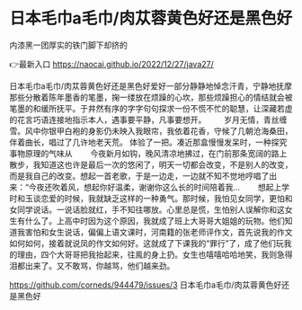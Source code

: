 # 日本毛巾a毛巾/肉苁蓉黄色好还是黑色好
内漆黑一团厚实的铁门脚下却挤的

👉最新入口 https://naocai.github.io/2022/12/27/java27/

日本毛巾a毛巾/肉苁蓉黄色好还是黑色好爱好一部分静静地悼念汗青，宁静地抚摩那些分散着陈年墨香的笔墨，掬一缕放在烦躁的心坎，那些烦躁担心的情结就会被笔墨的和缓所抚平。于井然有序的字字句句探求一份不慌不忙的聪慧，让深藏若虚的花言巧语连接地指示本人，遇事要平静，凡事要想开。
　　岁月无情，青丝缠雪。风中你银甲白袍的身影仍未映入我眼帘，我依着花香，守候了几朝沧海桑田，伴着曲长，唱过了几许地老天荒。
体验了一把。凑近那盒慢慢发呆时，一种探究事物原理的气味从
　　今夜新月如钩，晚风清凉地拂过，在门前那条宽阔的路上散步，我知道这也许是最后一次的悠闲了，明天一切都会改变，不是别人的改变，而是我自己的改变。想起一首老歌，于是一边走，一边就不知不觉地哼唱了出来：“今夜还吹着风，想起你好温柔，谢谢你这么长的时间陪着我...
　　想起上学时和玉谈恋爱的时候，我就缺乏这样的一种勇气。那时候，我怕见女同学，更怕和女同学说话。一说话脸就红，手不知往哪放。心里总是慌，生怕别人误解你和这女生有什么了。上高中时因为这个原因，我就成了班上大哥哥大姐姐的玩物。他们知道我害怕和女生说话，偏偏上语文课时，河南籍的张老师评作文，首先说我的作文如何如何，接着就说凤的作文如何好。这就成了下课我的“罪行”了，成了他们玩我的理由，四个大哥哥把我抬起来，往鳯的身上扔。女生也嘻嘻哈哈地笑，我则急得泪都出来了。又不敢骂，你越骂，他们越来劲。

https://github.com/corneds/944479/issues/3
日本毛巾a毛巾/肉苁蓉黄色好还是黑色好
